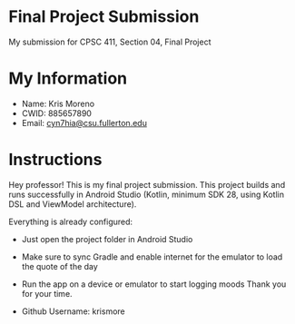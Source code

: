 # Final Project Submission
My submission for CPSC 411, Section 04, Final Project

# My Information
* Name: Kris Moreno
* CWID: 885657890
* Email: cyn7hia@csu.fullerton.edu

# Instructions

Hey professor! This is my final project submission. This project builds and runs successfully in Android Studio (Kotlin, minimum SDK 28, using Kotlin DSL and ViewModel architecture).

Everything is already configured:
- Just open the project folder in Android Studio
- Make sure to sync Gradle and enable internet for the emulator to load the quote of the day
- Run the app on a device or emulator to start logging moods
Thank you for your time.

- Github Username: krismore
